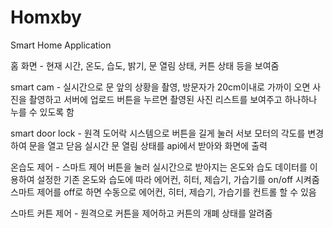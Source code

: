 # Homxby
Smart Home Application 

홈 화면 - 현재 시간, 온도, 습도, 밝기, 문 열림 상태, 커튼 상태 등을 보여줌

smart cam - 실시간으로 문 앞의 상황을 촬영, 방문자가 20cm이내로 가까이 오면 사진을 촬영하고 서버에 업로드
            버튼을 누르면 촬영된 사진 리스트를 보여주고 하나하나 누를 수 있도록 함
            
smart door lock - 원격 도어락 시스템으로 버튼을 길게 눌러 서보 모터의 각도를 변경하여 문을 열고 닫음
                  실시간 문 열림 상태를 api에서 받아와 화면에 출력
               
온습도 제어 - 스마트 제어 버튼을 눌러 실시간으로 받아지는 온도와 습도 데이터를 이용하여 설정한 기존 온도와 습도에 따라 에어컨, 히터, 제습기, 가습기를 on/off 시켜줌
             스마트 제어를 off로 하면 수동으로 에어컨, 히터, 제습기, 가습기를 컨트롤 할 수 있음
             
스마트 커튼 제어 - 원격으로 커튼을 제어하고 커튼의 개폐 상태를 알려줌
